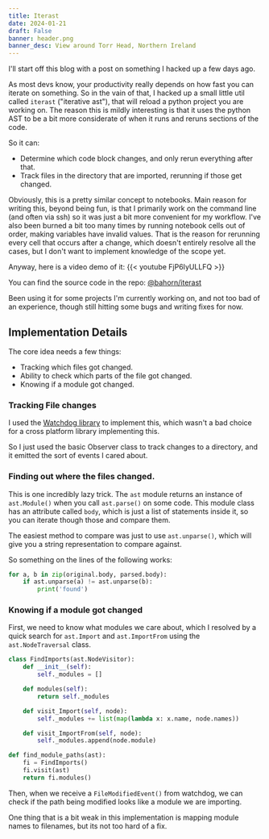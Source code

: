 ```yaml
---
title: Iterast
date: 2024-01-21
draft: False
banner: header.png
banner_desc: View around Torr Head, Northern Ireland
---
```


I'll start off this blog with a post on something I hacked up a few days ago.

As most devs know, your productivity really depends on how fast you can iterate
on something.
So in the vain of that, I hacked up a small little util called `iterast`
("iterative ast"), that will reload a python project you are working on.
The reason this is mildly interesting is that it uses the python AST to be a
bit more considerate of when it runs and reruns sections of the code.

So it can:
* Determine which code block changes, and only rerun everything after that.
* Track files in the directory that are imported, rerunning if those get
  changed.

Obviously, this is a pretty similar concept to notebooks.
Main reason for writing this, beyond being fun, is that I primarily work on
the command line (and often via ssh) so it was just a bit more convenient for my
workflow.
I've also been burned a bit too many times by running notebook cells out of
order, making variables have invalid values.
That is the reason for rerunning every cell that occurs after a change, which
doesn't entirely resolve all the cases, but I don't want to implement knowledge
of the scope yet.

Anyway, here is a video demo of it:
{{< youtube FjP6IyULLFQ >}}

You can find the source code in the repo: [@bahorn/iterast](https://github.com/bahorn/iterast)

Been using it for some projects I'm currently working on, and not too bad of an
experience, though still hitting some bugs and writing fixes for now.

## Implementation Details

The core idea needs a few things:
* Tracking which files got changed.
* Ability to check which parts of the file got changed.
* Knowing if a module got changed.

### Tracking File changes

I used the [Watchdog library](https://pypi.org/project/watchdog/) to implement
this, which wasn't a bad choice for a cross platform library implementing this.

So I just used the basic Observer class to track changes to a directory, and it
emitted the sort of events I cared about.

### Finding out where the files changed.

This is one incredibly lazy trick.
The `ast` module returns an instance of `ast.Module()` when you call 
`ast.parse()` on some code.
This module class has an attribute called `body`, which is just a list of
statements inside it, so you can iterate though those and compare them.

The easiest method to compare was just to use `ast.unparse()`, which will give
you a string representation to compare against.

So something on the lines of the following works:
```python
for a, b in zip(original.body, parsed.body):
    if ast.unparse(a) != ast.unparse(b):
        print('found')
```

### Knowing if a module got changed

First, we need to know what modules we care about, which I resolved by a quick
search for `ast.Import` and `ast.ImportFrom` using the `ast.NodeTraversal` class.

```python
class FindImports(ast.NodeVisitor):
    def __init__(self):
        self._modules = []

    def modules(self):
        return self._modules

    def visit_Import(self, node):
        self._modules += list(map(lambda x: x.name, node.names))

    def visit_ImportFrom(self, node):
        self._modules.append(node.module)

def find_module_paths(ast):
    fi = FindImports()
    fi.visit(ast)
    return fi.modules()
```

Then, when we receive a `FileModifiedEvent()` from watchdog, we can check if
the path being modified looks like a module we are importing.

One thing that is a bit weak in this implementation is mapping module names to
filenames, but its not too hard of a fix.
